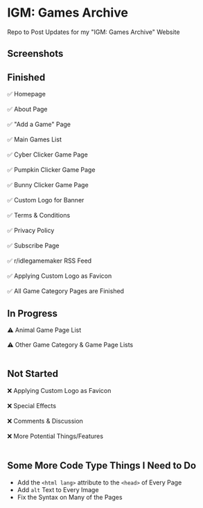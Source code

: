 # IGM: Games Archive
Repo to Post Updates for my "IGM: Games Archive" Website

## Screenshots



## Finished

✅ Homepage <br></br>
✅ About Page<br></br>
✅ "Add a Game" Page<br></br>
✅ Main Games List <br></br>
✅ Cyber Clicker Game Page <br></br>
✅ Pumpkin Clicker Game Page <br></br>
✅ Bunny Clicker Game Page <br></br>
✅ Custom Logo for Banner <br></br>
✅ Terms & Conditions <br></br>
✅ Privacy Policy <br></br>
✅ Subscribe Page <br></br>
✅ r/idlegamemaker RSS Feed <br></br>
✅ Applying Custom Logo as Favicon <br></br>
✅ All Game Category Pages are Finished


## In Progress

⚠️ Animal Game Page List <br></br>
⚠️ Other Game Category & Game Page Lists <br></br>


## Not Started

❌ Applying Custom Logo as Favicon <br></br>
❌ Special Effects <br></br>
❌ Comments & Discussion <br></br>
❌ More Potential Things/Features <br></br>

## Some More Code Type Things I Need to Do

* Add the `<html lang>` attribute to the `<head>` of Every Page
* Add `alt` Text to Every Image
* Fix the Syntax on Many of the Pages

